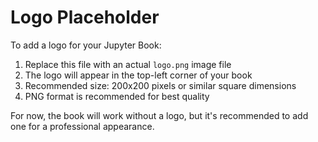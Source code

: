 # Logo Placeholder

To add a logo for your Jupyter Book:

1. Replace this file with an actual `logo.png` image file
2. The logo will appear in the top-left corner of your book
3. Recommended size: 200x200 pixels or similar square dimensions
4. PNG format is recommended for best quality

For now, the book will work without a logo, but it's recommended to add one for a professional appearance.

